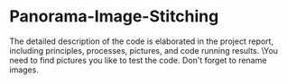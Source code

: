 # Panorama-Image-Stitching
The detailed description of the code is elaborated in the project report, including principles, processes, pictures, and code running results.
\You need to find pictures you like to test the code. Don't forget to rename images.
